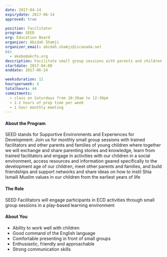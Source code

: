 ```yaml
---
date: 2017-04-14
expirydate: 2017-06-14
approved: true

position: Facilitator
program: SEED
org: Education Board
organizer: Abidah Shamji
organizer_email: abidah.shamji@iicanada.net
cc:
  - akebo@akcfo.org
description: Facilitate small group sessions with parents and children for early childhood development
startdate: 2017-04-08
enddate: 2017-06-24

weeksduration: 11
hoursperweek: 4
totalhours: 44
commitments:
  - class on Saturdays from 10:30am to 12:30pm
  - 1-2 hours of prep time per week
  - 1 hour monthly meeting
---
```


#### About the Program

SEED stands for Supportive Environments and Experiences for Development. Join us for monthly small group sessions with trained facilitators and other parents and families of young children where together we will exchange and share parenting stories and knowledge, learn from trained facilitators and engage in activities with our children in a social environment, access resources and information geared specifically to the development age of our children, meet other parents and families, and build friendships and support networks and share ideas on how to instil Shia Ismaili Muslim values in our children from the earliest years of life

#### The Role

SEED Facilitators will engage participants in ECD activities through small group sessions in a play-based learning environment

#### About You

- Ability to work well with children
- Good command of the English language
- Comfortable presenting in front of small groups
- Enthusiastic, friendly and approachable
- Strong communication skills
